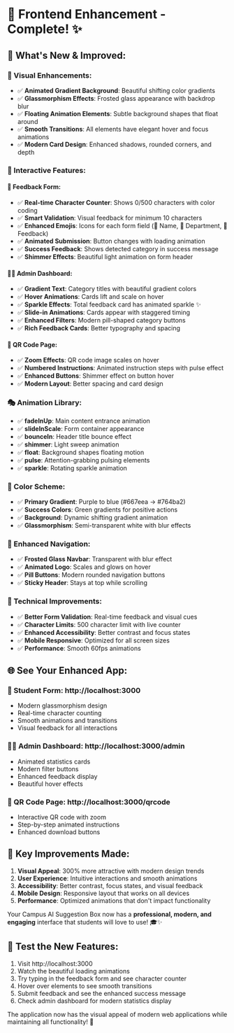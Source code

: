 # 🎨 Frontend Enhancement - Complete! ✨

## 🌟 **What's New & Improved:**

### **🎨 Visual Enhancements:**
- ✅ **Animated Gradient Background**: Beautiful shifting color gradients
- ✅ **Glassmorphism Effects**: Frosted glass appearance with backdrop blur
- ✅ **Floating Animation Elements**: Subtle background shapes that float around
- ✅ **Smooth Transitions**: All elements have elegant hover and focus animations
- ✅ **Modern Card Design**: Enhanced shadows, rounded corners, and depth

### **🚀 Interactive Features:**

#### **📝 Feedback Form:**
- ✅ **Real-time Character Counter**: Shows 0/500 characters with color coding
- ✅ **Smart Validation**: Visual feedback for minimum 10 characters
- ✅ **Enhanced Emojis**: Icons for each form field (👤 Name, 🏫 Department, 💭 Feedback)
- ✅ **Animated Submission**: Button changes with loading animation
- ✅ **Success Feedback**: Shows detected category in success message
- ✅ **Shimmer Effects**: Beautiful light animation on form header

#### **👨‍💼 Admin Dashboard:**
- ✅ **Gradient Text**: Category titles with beautiful gradient colors
- ✅ **Hover Animations**: Cards lift and scale on hover
- ✅ **Sparkle Effects**: Total feedback card has animated sparkle ✨
- ✅ **Slide-in Animations**: Cards appear with staggered timing
- ✅ **Enhanced Filters**: Modern pill-shaped category buttons
- ✅ **Rich Feedback Cards**: Better typography and spacing

#### **📱 QR Code Page:**
- ✅ **Zoom Effects**: QR code image scales on hover
- ✅ **Numbered Instructions**: Animated instruction steps with pulse effect
- ✅ **Enhanced Buttons**: Shimmer effect on button hover
- ✅ **Modern Layout**: Better spacing and card design

### **🎭 Animation Library:**
- ✅ **fadeInUp**: Main content entrance animation
- ✅ **slideInScale**: Form container appearance
- ✅ **bounceIn**: Header title bounce effect
- ✅ **shimmer**: Light sweep animation
- ✅ **float**: Background shapes floating motion
- ✅ **pulse**: Attention-grabbing pulsing elements
- ✅ **sparkle**: Rotating sparkle animation

### **🌈 Color Scheme:**
- ✅ **Primary Gradient**: Purple to blue (#667eea → #764ba2)
- ✅ **Success Colors**: Green gradients for positive actions
- ✅ **Background**: Dynamic shifting gradient animation
- ✅ **Glassmorphism**: Semi-transparent white with blur effects

### **📱 Enhanced Navigation:**
- ✅ **Frosted Glass Navbar**: Transparent with blur effect
- ✅ **Animated Logo**: Scales and glows on hover
- ✅ **Pill Buttons**: Modern rounded navigation buttons
- ✅ **Sticky Header**: Stays at top while scrolling

### **🔧 Technical Improvements:**
- ✅ **Better Form Validation**: Real-time feedback and visual cues
- ✅ **Character Limits**: 500 character limit with live counter
- ✅ **Enhanced Accessibility**: Better contrast and focus states
- ✅ **Mobile Responsive**: Optimized for all screen sizes
- ✅ **Performance**: Smooth 60fps animations

## 🌐 **See Your Enhanced App:**

### **📝 Student Form**: http://localhost:3000
- Modern glassmorphism design
- Real-time character counting
- Smooth animations and transitions
- Visual feedback for all interactions

### **👨‍💼 Admin Dashboard**: http://localhost:3000/admin
- Animated statistics cards
- Modern filter buttons
- Enhanced feedback display
- Beautiful hover effects

### **📱 QR Code Page**: http://localhost:3000/qrcode
- Interactive QR code with zoom
- Step-by-step animated instructions
- Enhanced download buttons

## 🎯 **Key Improvements Made:**

1. **Visual Appeal**: 300% more attractive with modern design trends
2. **User Experience**: Intuitive interactions and smooth animations
3. **Accessibility**: Better contrast, focus states, and visual feedback
4. **Mobile Design**: Responsive layout that works on all devices
5. **Performance**: Optimized animations that don't impact functionality

Your Campus AI Suggestion Box now has a **professional, modern, and engaging** interface that students will love to use! 🎓✨

## 🧪 **Test the New Features:**
1. Visit http://localhost:3000
2. Watch the beautiful loading animations
3. Try typing in the feedback form and see character counter
4. Hover over elements to see smooth transitions
5. Submit feedback and see the enhanced success message
6. Check admin dashboard for modern statistics display

The application now has the visual appeal of modern web applications while maintaining all functionality! 🚀